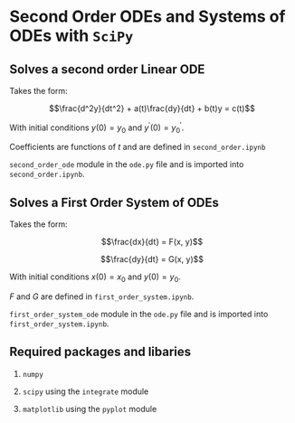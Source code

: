 # Second Order ODEs and Systems of ODEs with `SciPy`

## Solves a second order Linear ODE 

Takes the form:

$$\frac{d^2y}{dt^2} + a(t)\frac{dy}{dt} + b(t)y = c(t)$$

With initial conditions $y(0) = y_0$ and $y^\prime(0) = y^\prime_0$.

Coefficients are functions of $t$ and are defined in `second_order.ipynb`

`second_order_ode` module in the `ode.py` file and is imported into `second_order.ipynb`.

## Solves a First Order System of ODEs

Takes the form:

$$\frac{dx}{dt} = F(x, y)$$

$$\frac{dy}{dt} = G(x, y)$$

With initial conditions $x(0) = x_0$ and $y(0) = y_0$.

$F$ and $G$ are defined in `first_order_system.ipynb`.

`first_order_system_ode` module in the `ode.py` file and is imported into `first_order_system.ipynb`.
 
## Required packages and libaries

1. `numpy`

2. `scipy` using the `integrate` module 

3. `matplotlib` using the `pyplot` module

